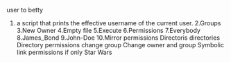 user to betty
1. a script that prints the effective username of the current user.
2.Groups
3.New Owner
4.Empty file
5.Execute
6.Permissions
7.Everybody
8.James_Bond
9.John-Doe
10.Mirror permissions
Directoris
directories
Directory permissions
change group
Change owner and group
Symbolic link permissions
if only
Star Wars
